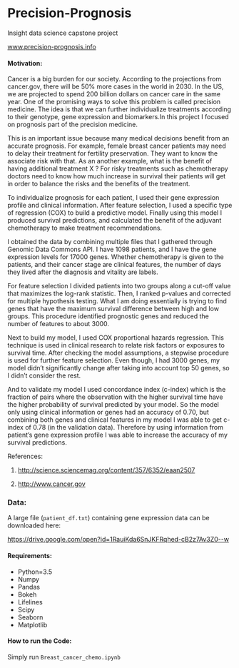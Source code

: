 # Precision-Prognosis
Insight data science capstone project

www.precision-prognosis.info

#### Motivation: <a id='cell1'></a>

Cancer is a big burden for our society. According to the projections from cancer.gov, there will be 50% more cases in the world in 2030. In the US, we are projected to spend 200 billion dollars  on cancer care in the same year. One of the promising ways to solve this problem is called precision medicine. The idea is that we can further individualize treatments according to their genotype, gene expression and biomarkers.In this project I focused on prognosis part of the precision medicine. 

This is an important issue because many medical decisions benefit from an accurate prognosis. For example, female breast cancer patients may need to delay their treatment for fertility preservation. They want to know the associate risk with that. As an another example, what is the benefit of having additional treatment X ? For risky treatments such as chemotherapy doctors need to know how much increase in survival their patients will get in order to balance the risks and the benefits of the treatment.

To individualize prognosis for each patient, I used their gene expression profile and clinical information. After feature selection, I used a specific type of regression (COX) to build a predictive model. Finally using this model I produced survival predictions, and calculated the benefit of the adjuvant chemotherapy to make treatment recommendations.

I obtained the data by combining multiple files that I gathered through Genomic Data Commons API. I have 1098 patients, and I have the gene  expression levels for 17000 genes. Whether chemotherapy is given to the patients, and their cancer stage are clinical features, the number of days they lived after the diagnosis and vitality are labels.

For feature selection I divided patients into two groups along a cut-off value that maximizes the log-rank statistic. Then, I ranked p-values and corrected for multiple hypothesis testing. What I am doing essentially is trying to find genes that have the maximum survival difference between high and low groups. This procedure identified prognostic genes and reduced the number of features to about 3000.

Next to build my model, I used COX proportional hazards regression. This technique is used in clinical research to relate risk factors or exposures to survival time. After checking the model assumptions, a stepwise procedure is used for further feature selection. Even though, I had 3000 genes, my model didn’t significantly change after taking into account top 50 genes, so I didn’t consider the rest.

And to validate my model I used concordance index (c-index) which is the fraction of pairs where the observation with the higher survival time have the higher probability of survival predicted by your model. 
So the model only using clinical information or genes had an accuracy of 0.70, but combining both genes and clinical features in my model I was able to get c-index of 0.78 (in the validation data). Therefore by using information from patient’s gene expression profile I was able to increase the accuracy of my survival predictions. 

References:

1. http://science.sciencemag.org/content/357/6352/eaan2507

2. http://www.cancer.gov

### Data:

A large file (`patient_df.txt`) containing gene expression data can be downloaded here:

https://drive.google.com/open?id=1RauiKda6SnJKFRqhed-cB2z7Av3Z0--w

#### Requirements:
- Python=3.5
- Numpy
- Pandas
- Bokeh
- Lifelines
- Scipy
- Seaborn
- Matplotlib

#### How to run the Code:
Simply run `Breast_cancer_chemo.ipynb`

